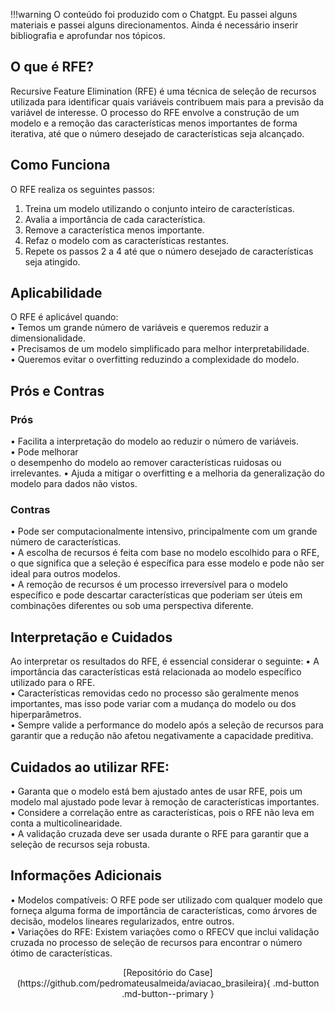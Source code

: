 
!!!warning
    O conteúdo foi produzido com o Chatgpt. Eu passei alguns materiais e passei alguns direcionamentos. Ainda é necessário inserir bibliografia e aprofundar nos tópicos. 
## O que é RFE?
Recursive Feature Elimination (RFE) é uma técnica de seleção de recursos utilizada para identificar quais variáveis contribuem mais para a previsão da variável de interesse. O processo do RFE envolve a construção de um modelo e a remoção das características menos importantes de forma iterativa, até que o número desejado de características seja alcançado.
## Como Funciona
O RFE realiza os seguintes passos:<br />
1.	Treina um modelo utilizando o conjunto inteiro de características.<br />
2.	Avalia a importância de cada característica.<br />
3.	Remove a característica menos importante.<br />
4.	Refaz o modelo com as características restantes.<br />
5.	Repete os passos 2 a 4 até que o número desejado de características seja atingido.<br />
## Aplicabilidade
O RFE é aplicável quando:<br />
•	Temos um grande número de variáveis e queremos reduzir a dimensionalidade.<br />
•	Precisamos de um modelo simplificado para melhor interpretabilidade.<br />
•	Queremos evitar o overfitting reduzindo a complexidade do modelo.<br />
## Prós e Contras
### Prós
•	Facilita a interpretação do modelo ao reduzir o número de variáveis.<br />
•	Pode melhorar<br />
o desempenho do modelo ao remover características ruidosas ou irrelevantes.
•	Ajuda a mitigar o overfitting e a melhoria da generalização do modelo para dados não vistos.<br />
### Contras 
•	Pode ser computacionalmente intensivo, principalmente com um grande número de características.<br />
•	A escolha de recursos é feita com base no modelo escolhido para o RFE, o que significa que a seleção é específica para esse modelo e pode não ser ideal para outros modelos.<br />
•	A remoção de recursos é um processo irreversível para o modelo específico e pode descartar características que poderiam ser úteis em combinações diferentes ou sob uma perspectiva diferente.<br />
## Interpretação e Cuidados
Ao interpretar os resultados do RFE, é essencial considerar o seguinte:
•	A importância das características está relacionada ao modelo específico utilizado para o RFE.<br />
•	Características removidas cedo no processo são geralmente menos importantes, mas isso pode variar com a mudança do modelo ou dos hiperparâmetros.<br />
•	Sempre valide a performance do modelo após a seleção de recursos para garantir que a redução não afetou negativamente a capacidade preditiva.<br />
## Cuidados ao utilizar RFE:
•	Garanta que o modelo está bem ajustado antes de usar RFE, pois um modelo mal ajustado pode levar à remoção de características importantes.<br />
•	Considere a correlação entre as características, pois o RFE não leva em conta a multicolinearidade.<br />
•	A validação cruzada deve ser usada durante o RFE para garantir que a seleção de recursos seja robusta.<br />
## Informações Adicionais
•	Modelos compatíveis: O RFE pode ser utilizado com qualquer modelo que forneça alguma forma de importância de características, como árvores de decisão, modelos lineares regularizados, entre outros.<br />
•	Variações do RFE: Existem variações como o RFECV que inclui validação cruzada no processo de seleção de recursos para encontrar o número ótimo de características.<br />

<center>
[Repositório do Case](https://github.com/pedromateusalmeida/aviacao_brasileira){ .md-button .md-button--primary }
<center>
&nbsp;&nbsp;&nbsp;&nbsp;&nbsp;&nbsp;&nbsp;&nbsp;&nbsp;&nbsp;